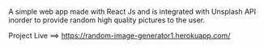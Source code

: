 A simple web app made with React Js and is integrated with Unsplash API inorder to provide random high quality pictures to the user.


Project Live ==> https://random-image-generator1.herokuapp.com/
